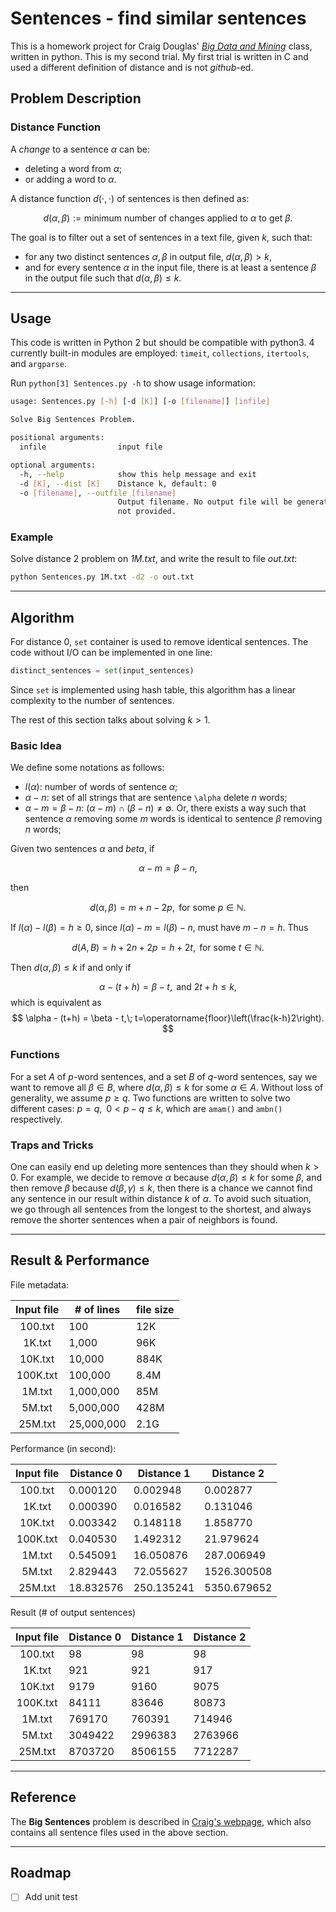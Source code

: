 # Sentences - find similar sentences

This is a homework project for Craig Douglas' [*Big Data and Mining*](http://mgnet.org/~douglas/Classes/bigdata/index.html) class, written in python. This is my second trial. My first trial is written in C and used a different definition of distance and is not *github*-ed.

## Problem Description

### Distance Function

A *change* to a sentence $\alpha$ can be:

* deleting a word from $\alpha$;
* or adding a word to $\alpha$.

A distance function $d(\cdot,\cdot)$ of sentences is then defined as:

$$ d(\alpha,\beta):=\text{minimum number of changes applied to $\alpha$ to get $\beta$}
. $$

The goal is to filter out a set of sentences in a text file, given $k$, such that:

* for any two distinct sentences $\alpha, \beta$ in output file, $d(\alpha,\beta)>k$,
* and for every sentence $\alpha$ in the input file, there is at least a sentence $\beta$ in 
  the output file such that $d(\alpha,\beta)\le k$.

---

## Usage

This code is written in Python 2 but should be compatible with python3. 4 currently built-in 
modules are employed: `timeit`, `collections`, `itertools`, and `argparse`.

Run `python[3] Sentences.py -h` to show usage information:

```sh
usage: Sentences.py [-h] [-d [K]] [-o [filename]] [infile]

Solve Big Sentences Problem.

positional arguments:
  infile                input file

optional arguments:
  -h, --help            show this help message and exit
  -d [K], --dist [K]    Distance k, default: 0
  -o [filename], --outfile [filename]
                        Output filename. No output file will be generated if
                        not provided.
```

### Example

Solve distance 2 problem on *1M.txt*, and write the result to file *out.txt*:

```sh
python Sentences.py 1M.txt -d2 -o out.txt
```

---

## Algorithm

For distance 0, `set` container is used to remove identical sentences. The code without I/O 
can be implemented in one line:

```python
distinct_sentences = set(input_sentences)
```

Since `set` is implemented using hash table, this algorithm has a linear complexity to the 
number of sentences.

The rest of this section talks about solving $k>1$.

### Basic Idea

We define some notations as follows:

* $l(\alpha)$: number of words of sentence $\alpha$;
* $\alpha - n$: set of all strings that are sentence `\alpha` delete $n$ words;
* $\alpha -m = \beta - n$: $(\alpha-m) \cap (\beta-n) \ne \emptyset$. Or, there exists a way 
  such that sentence $\alpha$ removing some $m$ words is identical to sentence $\beta$ 
  removing $n$ words;
  
Given two sentences $\alpha$ and $beta$, if

$$ \alpha-m = \beta-n, $$

then

$$ d(\alpha, \beta) = m+n-2p, \text{ for some } p \in \mathbb{N}.$$

If $l(\alpha)-l(\beta)=h\ge0$, since $l(\alpha)-m = l(\beta)-n$, must have $m-n=h$. Thus

$$ d(A,B) = h+2n+2p = h+2t, \text{ for some } t\in\mathbb{N}. $$

Then $d(\alpha, \beta) \le k$ if and only if

$$ \alpha - (t+h) = \beta - t, \text{ and } 2t+h\le k, $$
which is equivalent as
$$ \alpha - (t+h) = \beta - t,\; t=\operatorname{floor}\left(\frac{k-h}2\right). $$

### Functions

For a set $A$ of $p$-word sentences, and a set $B$ of $q$-word sentences, say we want to 
remove all $\beta\in B$, where $d(\alpha, \beta)\le k$ for some $\alpha\in A$. Without loss of 
generality, we assume $p\ge q$. Two functions are written to solve two different cases: $p = q,
\; \;0<p-q\le k$, which are `amam()` and `ambn()` respectively.

### Traps and Tricks

One can easily end up deleting more sentences than they should when $k>0$. For example, we 
decide to remove $\alpha$ because $d(\alpha, \beta)\le k$ for some $\beta$, and then remove 
$\beta$ because $d(\beta, \gamma)\le k$, then there is a chance we cannot find any sentence in 
our result within distance $k$ of $\alpha$. To avoid such situation, we go through all 
sentences from the longest to the shortest, and always remove the shorter sentences when a 
pair of neighbors is found.

---

## Result & Performance

File metadata:

| Input file | # of lines | file size |
| :--------: | ---------- | --------- |
|  100.txt   | 100        | 12K       |
|   1K.txt   | 1,000      | 96K       |
|  10K.txt   | 10,000     | 884K      |
|  100K.txt  | 100,000    | 8.4M      |
|   1M.txt   | 1,000,000  | 85M       |
|   5M.txt   | 5,000,000  | 428M      |
|  25M.txt   | 25,000,000 | 2.1G      |

Performance (in second):

| Input file | Distance 0 | Distance 1 | Distance 2  |
| :--------: | ---------- | ---------- | ----------- |
|  100.txt   | 0.000120   | 0.002948   | 0.002877    |
|   1K.txt   | 0.000390   | 0.016582   | 0.131046    |
|  10K.txt   | 0.003342   | 0.148118   | 1.858770    |
|  100K.txt  | 0.040530   | 1.492312   | 21.979624   |
|   1M.txt   | 0.545091   | 16.050876  | 287.006949  |
|   5M.txt   | 2.829443   | 72.055627  | 1526.300508 |
|  25M.txt   | 18.832576  | 250.135241 | 5350.679652 |

Result (# of output sentences)

| Input file | Distance 0 | Distance 1 | Distance 2 |
| :--------: | ---------- | ---------- | ---------- |
|  100.txt   | 98         | 98         | 98         |
|   1K.txt   | 921        | 921        | 917        |
|  10K.txt   | 9179       | 9160       | 9075       |
|  100K.txt  | 84111      | 83646      | 80873      |
|   1M.txt   | 769170     | 760391     | 714946     |
|   5M.txt   | 3049422    | 2996383    | 2763966    |
|  25M.txt   | 8703720    | 8506155    | 7712287    |

---

## Reference

The **Big Sentences** problem is described in [Craig's webpage](http://mgnet.org/~douglas/Classes/common-problems/index.html#BigSentences), which also contains all sentence files used in the above section.

---

## Roadmap

- [ ] Add unit test
